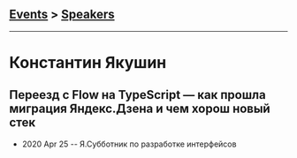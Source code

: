 ## [Events](../README.md) > [Speakers](../speakers.md)
---

# Константин Якушин

## Переезд с Flow на TypeScript — как прошла миграция Яндекс.Дзена и чем хорош новый стек
- 2020 Apr 25 -- Я.Субботник по разработке интерфейсов    
